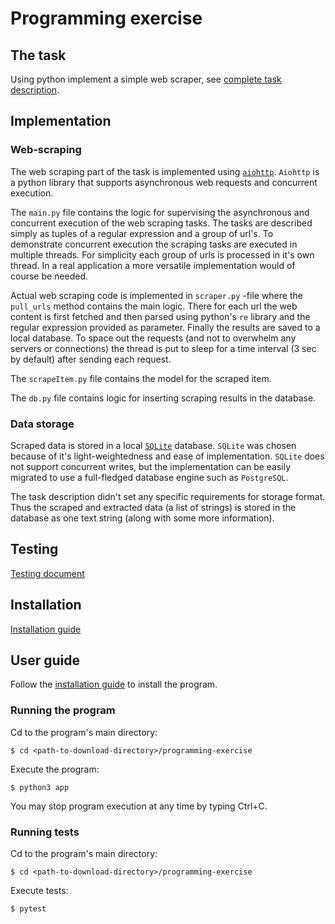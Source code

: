 # Programming exercise

## The task

Using python implement a simple web scraper, see [complete task description](documentation/cand_prog_task.md).

## Implementation

### Web-scraping

The web scraping part of the task is implemented using [```aiohttp```](https://github.com/aio-libs/aiohttp). ```Aiohttp``` is a python library that supports asynchronous web requests and concurrent execution. 

The ```main.py``` file contains the logic for supervising the asynchronous and concurrent execution of the web scraping tasks. The tasks are described simply as tuples of a regular expression and a group of url's. To demonstrate concurrent execution the scraping tasks are executed in multiple threads. For simplicity each group of urls is processed in it's own thread. In a real application a more versatile implementation would of course be needed. 

Actual web scraping code is implemented in ```scraper.py``` -file where the ```pull_urls``` method contains the main logic. There for each url the web content is first fetched and then parsed using python's ```re``` library and the regular expression provided as parameter. Finally the results are saved to a local database. To space out the requests (and not to overwhelm any servers or connections) the thread is put to sleep for a time interval (3 sec by default) after sending each request. 

The ```scrapeItem.py``` file contains the model for the scraped item. 

The ```db.py``` file contains logic for inserting scraping results in the database.

### Data storage

Scraped data is stored in a local [```SQLite```](https://www.sqlite.org/index.html) database. ```SQLite``` was chosen because of it's light-weightedness and ease of implementation. ```SQLite``` does not support concurrent writes, but the implementation can be easily migrated to use a full-fledged database engine such as ```PostgreSQL```.

The task description didn't set any specific requirements for storage format. Thus the scraped and extracted data (a list of strings) is stored in the database as one text string (along with some more information). 

## Testing 

[Testing document](documentation/testing.md)

## Installation

[Installation guide](documentation/installation.md)

## User guide

Follow the [installation guide](documentation/installation.md) to install the program. 

### Running the program

Cd to the program's main directory:

    $ cd <path-to-download-directory>/programming-exercise

Execute the program:

    $ python3 app

You may stop program execution at any time by typing Ctrl+C.

### Running tests

Cd to the program's main directory:

    $ cd <path-to-download-directory>/programming-exercise
    
Execute tests:

    $ pytest

